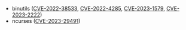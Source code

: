- binutils ([CVE-2022-38533](https://nvd.nist.gov/vuln/detail/CVE-2022-38533), [CVE-2022-4285](https://nvd.nist.gov/vuln/detail/CVE-2022-4285), [CVE-2023-1579](https://nvd.nist.gov/vuln/detail/CVE-2023-1579), [CVE-2023-2222](https://nvd.nist.gov/vuln/detail/CVE-2023-2222))
- ncurses ([CVE-2023-29491](https://nvd.nist.gov/vuln/detail/CVE-2023-29491))
